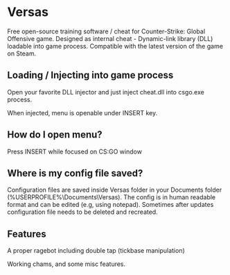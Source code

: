 # Versas
Free open-source training software / cheat for Counter-Strike: Global Offensive game. Designed as internal cheat - Dynamic-link library (DLL) loadable into game process. Compatible with the latest version of the game on Steam.

## Loading / Injecting into game process
Open your favorite DLL injector and just inject cheat.dll into csgo.exe process.

When injected, menu is openable under INSERT key.

## How do I open menu?
Press INSERT while focused on CS:GO window

## Where is my config file saved?
Configuration files are saved inside Versas folder in your Documents folder (%USERPROFILE%\Documents\Versas). The config is in human readable format and can be edited (e.g, using notepad). Sometimes after updates configuration file needs to be deleted and recreated.

## Features
A proper ragebot including double tap (tickbase manipulation)
 
Working chams, and some misc features.
